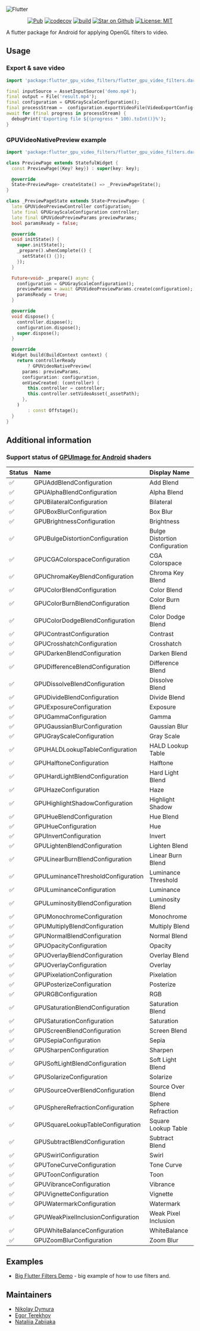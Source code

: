 
![Flutter](https://img.shields.io/badge/Flutter-%2302569B.svg?style=for-the-badge&logo=Flutter&logoColor=white)

<p align="center">
<a href="https://pub.dev/packages/flutter_gpu_video_filters"><img src="https://img.shields.io/pub/v/flutter_gpu_video_filters.svg" alt="Pub"></a>
<a href="https://codecov.io/gh/nikolaydymura/flutter_gpu_video_filters"><img src="https://codecov.io/gh/nikolaydymura/flutter_gpu_video_filters/main/master/graph/badge.svg?token=U9FUTYJ6SV" alt="codecov"></a>
<a href="https://github.com/nikolaydymura/flutter_gpu_video_filters/actions"><img src="https://github.com/nikolaydymura/flutter_gpu_video_filters/actions/workflows/flutter_gpu_video_filters.yaml/badge.svg" alt="build"></a>
<a href="https://github.com/nikolaydymura/flutter_gpu_video_filters"><img src="https://img.shields.io/github/stars/nikolaydymura/flutter_gpu_video_filters.svg?style=flat&logo=github&colorB=deeppink&label=stars" alt="Star on Github"></a>
<a href="https://opensource.org/licenses/MIT"><img src="https://img.shields.io/badge/license-MIT-purple.svg" alt="License: MIT"></a>
</p>

A flutter package for Android for applying OpenGL filters to video.

## Usage

### Export & save video

```dart
import 'package:flutter_gpu_video_filters/flutter_gpu_video_filters.dart';

final inputSource = AssetInputSource('demo.mp4');
final output = File('result.mp4');
final configuration = GPUGrayScaleConfiguration();
final processStream =  configuration.exportVideoFile(VideoExportConfig(AssetInputSource(asset), output));
await for (final progress in processStream) {
  debugPrint('Exporting file ${(progress * 100).toInt()}%');
}
```

### GPUVideoNativePreview example
```dart
import 'package:flutter_gpu_video_filters/flutter_gpu_video_filters.dart';

class PreviewPage extends StatefulWidget {
  const PreviewPage({Key? key}) : super(key: key);

  @override
  State<PreviewPage> createState() => _PreviewPageState();
}

class _PreviewPageState extends State<PreviewPage> {
  late GPUVideoPreviewController configuration;
  late final GPUGrayScaleConfiguration controller;
  late final GPUVideoPreviewParams previewParams;
  bool paramsReady = false;

  @override
  void initState() {
    super.initState();
    _prepare().whenComplete(() {
      setState(() {});
    });
  }

  Future<void> _prepare() async {
    configuration = GPUGrayScaleConfiguration();
    previewParams = await GPUVideoPreviewParams.create(configuration);
    paramsReady = true;
  }

  @override
  void dispose() {
    controller.dispose();
    configuration.dispose();
    super.dispose();
  }

  @override
  Widget build(BuildContext context) {
    return controllerReady
        ? GPUVideoNativePreview(
      params: previewParams,
      configuration: configuration,
      onViewCreated: (controller) {
        this.controller = controller;
        this.controller.setVideoAsset(_assetPath);
      },
    )
        : const Offstage();
  }
}
```

## Additional information

### Support status of [GPUImage for Android](https://github.com/cats-oss/android-gpuimage) shaders

| Status             | Name                               | Display Name                   |
|:-------------------|:-----------------------------------|:-------------------------------|
| :white_check_mark: | GPUAddBlendConfiguration           | Add Blend                      |
| :white_check_mark: | GPUAlphaBlendConfiguration         | Alpha Blend                    |
| :white_check_mark: | GPUBilateralConfiguration          | Bilateral                      |
| :white_check_mark: | GPUBoxBlurConfiguration            | Box Blur                       |
| :white_check_mark: | GPUBrightnessConfiguration         | Brightness                     |
| :white_check_mark: | GPUBulgeDistortionConfiguration    | Bulge Distortion Configuration |
| :white_check_mark: | GPUCGAColorspaceConfiguration      | CGA Colorspace                 |
| :white_check_mark: | GPUChromaKeyBlendConfiguration     | Chroma Key Blend               |
| :white_check_mark: | GPUColorBlendConfiguration         | Color Blend                    |
| :white_check_mark: | GPUColorBurnBlendConfiguration     | Color Burn Blend               |
| :white_check_mark: | GPUColorDodgeBlendConfiguration    | Color Dodge Blend              |
| :white_check_mark: | GPUContrastConfiguration           | Contrast                       |
| :white_check_mark: | GPUCrosshatchConfiguration         | Crosshatch                     |
| :white_check_mark: | GPUDarkenBlendConfiguration        | Darken Blend                   |
| :white_check_mark: | GPUDifferenceBlendConfiguration    | Difference Blend               |
| :white_check_mark: | GPUDissolveBlendConfiguration      | Dissolve Blend                 |
| :white_check_mark: | GPUDivideBlendConfiguration        | Divide Blend                   |
| :white_check_mark: | GPUExposureConfiguration           | Exposure                       |
| :white_check_mark: | GPUGammaConfiguration              | Gamma                          |
| :white_check_mark: | GPUGaussianBlurConfiguration       | Gaussian Blur                  |
| :white_check_mark: | GPUGrayScaleConfiguration          | Gray Scale                     |
| :white_check_mark: | GPUHALDLookupTableConfiguration    | HALD Lookup Table              |
| :white_check_mark: | GPUHalftoneConfiguration           | Halftone                       |
| :white_check_mark: | GPUHardLightBlendConfiguration     | Hard Light Blend               |
| :white_check_mark: | GPUHazeConfiguration               | Haze                           |
| :white_check_mark: | GPUHighlightShadowConfiguration    | Highlight Shadow               |
| :white_check_mark: | GPUHueBlendConfiguration           | Hue Blend                      |
| :white_check_mark: | GPUHueConfiguration                | Hue                            |
| :white_check_mark: | GPUInvertConfiguration             | Invert                         |
| :white_check_mark: | GPULightenBlendConfiguration       | Lighten Blend                  |
| :white_check_mark: | GPULinearBurnBlendConfiguration    | Linear Burn Blend              |
| :white_check_mark: | GPULuminanceThresholdConfiguration | Luminance Threshold            |
| :white_check_mark: | GPULuminanceConfiguration          | Luminance                      |
| :white_check_mark: | GPULuminosityBlendConfiguration    | Luminosity Blend               |
| :white_check_mark: | GPUMonochromeConfiguration         | Monochrome                     |
| :white_check_mark: | GPUMultiplyBlendConfiguration      | Multiply Blend                 |
| :white_check_mark: | GPUNormalBlendConfiguration        | Normal Blend                   |
| :white_check_mark: | GPUOpacityConfiguration            | Opacity                        |
| :white_check_mark: | GPUOverlayBlendConfiguration       | Overlay Blend                  |
| :white_check_mark: | GPUOverlayConfiguration            | Overlay                        |
| :white_check_mark: | GPUPixelationConfiguration         | Pixelation                     |
| :white_check_mark: | GPUPosterizeConfiguration          | Posterize                      |
| :white_check_mark: | GPURGBConfiguration                | RGB                            |
| :white_check_mark: | GPUSaturationBlendConfiguration    | Saturation Blend               |
| :white_check_mark: | GPUSaturationConfiguration         | Saturation                     |
| :white_check_mark: | GPUScreenBlendConfiguration        | Screen Blend                   |
| :white_check_mark: | GPUSepiaConfiguration              | Sepia                          |
| :white_check_mark: | GPUSharpenConfiguration            | Sharpen                        |
| :white_check_mark: | GPUSoftLightBlendConfiguration     | Soft Light Blend               |
| :white_check_mark: | GPUSolarizeConfiguration           | Solarize                       |
| :white_check_mark: | GPUSourceOverBlendConfiguration    | Source Over Blend              |
| :white_check_mark: | GPUSphereRefractionConfiguration   | Sphere Refraction              |
| :white_check_mark: | GPUSquareLookupTableConfiguration  | Square Lookup Table            |
| :white_check_mark: | GPUSubtractBlendConfiguration      | Subtract Blend                 |
| :white_check_mark: | GPUSwirlConfiguration              | Swirl                          |
| :white_check_mark: | GPUToneCurveConfiguration          | Tone Curve                     |
| :white_check_mark: | GPUToonConfiguration               | Toon                           |
| :white_check_mark: | GPUVibranceConfiguration           | Vibrance                       |
| :white_check_mark: | GPUVignetteConfiguration           | Vignette                       |
| :white_check_mark: | GPUWatermarkConfiguration          | Watermark                      |
| :white_check_mark: | GPUWeakPixelInclusionConfiguration | Weak Pixel Inclusion           |
| :white_check_mark: | GPUWhiteBalanceConfiguration       | WhiteBalance                   |
| :white_check_mark: | GPUZoomBlurConfiguration           | Zoom Blur                      |

## Examples

- [Big Flutter Filters Demo](https://github.com/nikolaydymura/image_filters_example) - big example of how to use filters and.

## Maintainers

- [Nikolay Dymura](https://github.com/nikolaydymura)
- [Egor Terekhov](https://github.com/EgorEko)
- [Nataliia Zabiiaka](https://github.com/nataliiazabiiaka)

